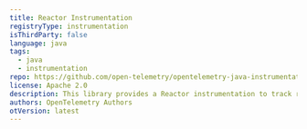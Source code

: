 ```yaml
---
title: Reactor Instrumentation
registryType: instrumentation
isThirdParty: false
language: java
tags:
  - java
  - instrumentation
repo: https://github.com/open-telemetry/opentelemetry-java-instrumentation/tree/main/instrumentation/reactor-3.1
license: Apache 2.0
description: This library provides a Reactor instrumentation to track requests through OpenTelemetry.
authors: OpenTelemetry Authors
otVersion: latest
---
```

